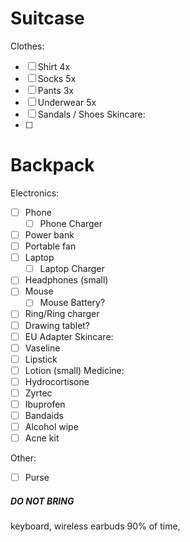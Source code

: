 # Suitcase
Clothes:
- [ ] Shirt 4x
- [ ] Socks 5x
- [ ] Pants 3x
- [ ] Underwear 5x
- [ ] Sandals / Shoes
Skincare:
- [ ] 
# Backpack
Electronics:
- [ ] Phone
	- [ ] Phone Charger
- [ ] Power bank
- [ ] Portable fan
- [ ] Laptop
	- [ ] Laptop Charger
- [ ] Headphones (small)
- [ ] Mouse
	- [ ] Mouse Battery?
- [ ] Ring/Ring charger
- [ ] Drawing tablet? 
- [ ] EU Adapter
Skincare:
- [ ] Vaseline
- [ ] Lipstick
- [ ] Lotion (small)
Medicine:
- [ ] Hydrocortisone 
- [ ] Zyrtec
- [ ] Ibuprofen
- [ ] Bandaids
- [ ] Alcohol wipe
- [ ] Acne kit 

Other: 
- [ ] Purse
##### DO NOT BRING
keyboard, wireless earbuds 90% of time, 